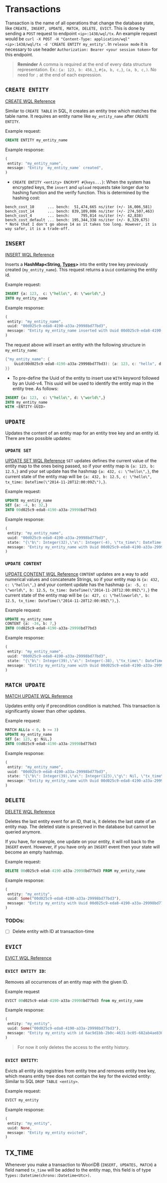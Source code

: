 # Transactions

Transaction is the name of all operations that change the database state, like `CREATE, INSERT, UPDATE, MATCH, DELETE, EVICT`. This is done by sending a `POST` request to endpoint `<ip>:1438/wql/tx`. An example request would be `curl -X POST -H "Content-Type: application/wql" <ip>:1438/wql/tx -d 'CREATE ENTITY my_entity'`. In `release mode` it is necessary to use header `Authorization: Bearer <your session token>` for this endpoint.

> **Reminder**
> A comma is required at the end of every data structure representation.
> Ex.: `{a: 123, b: 456,}`, `#{a, b, c,}`, `(a, b, c,)`. 
> No need for `;` at the end of each expression.

## `CREATE ENTITY`
[CREATE WQL Reference](./sec-4-wql.md#create)

Similar to `CREATE TABLE` in SQL, it creates an entity tree which matches the table name. It requires an entity name like `my_entity_name` after `CREATE ENTITY`. 

Example request: 
```sql
CREATE ENTITY my_entity_name
``` 

Example response:
```rust
(
 entity: "my_entity_name",
 message: "Entity `my_entity_name` created",
)
```

* `CREATE ENTITY <entity> ENCRYPT #{keys...}`: When the system has encrypted keys, the `insert` and `upload` requests take longer due to hashing function and the verify function. This is determined by the hashing cost:
```
bench_cost_10      ... bench:  51,474,665 ns/iter (+/- 16,006,581)
bench_cost_14      ... bench: 839,109,086 ns/iter (+/- 274,507,463)
bench_cost_4       ... bench:     795,814 ns/iter (+/- 42,838)
bench_cost_default ... bench: 195,344,338 ns/iter (+/- 8,329,675)
* Note that I don't go above 14 as it takes too long. However, it is way safer, it is a trade-off. 
```

## `INSERT`
[INSERT WQL Reference](./sec-4-wql.md#insert)

Inserts a **HashMap<String, [Types](./sec-4-wql.md#entity-map-value-types)>** into the entity tree key previously created (`my_entity_name`). This request returns a `Uuid` containing the entity id. 

Example request: 
```sql
INSERT {a: 123,  c: \"hello\", d: \"world\",} 
INTO my_entity_name
``` 

Example response:
```rust
(
 entity: "my_entity_name",
 uuid: "00d025c9-eda8-4190-a33a-29998bd77bd3",
 message: "Entity my_entity_name inserted with Uuid 00d025c9-eda8-4190-a33a-29998bd77bd3",
)
```

The request above will insert an entity with the following structure in `my_entity_name`:

```rust
{"my_entity_name": {
    Uuid(00d025c9-eda8-4190-a33a-29998bd77bd3): {a: 123, c: "hello", d: "world", tx_time: DateTime("2014-11-28T12:00:09Z"),},
}}
```

* To pre-define the Uuid of the entity to insert use `WITH` keyword followed by an Uuid-v4. This uuid will be used to identify the entity map in the entity tree. As follows:
```sql
INSERT {a: 123,  c: \"hello\", d: \"world\",} 
INTO my_entity_name
WITH <ENTITY-UUID>
```

## `UPDATE`
Updates the content of an entity map for an entity tree key and an entity id. There are two possible updates:

### `UPDATE SET`
[UPDATE SET WQL Reference](./sec-4-wql.md#update-set)
`SET` updates defines the current value of the entity map to the ones being passed, so if your entity map is `{a: 123, b: 12.5,}` and your set update has the hashmap `{a: 432, c: \"hello\",}`, the current state of the entity map will be `{a: 432, b: 12.5, c: \"hello\", tx_time: DateTime(\"2014-11-28T12:00:09Z\"),}`. 

Example request:  
```sql
UPDATE my_entity_name 
SET {a: -4, b: 32,} 
INTO 00d025c9-eda8-4190-a33a-29998bd77bd3
```

Example response:
```rust
(
 entity: "my_entity_name",
 uuid: "00d025c9-eda8-4190-a33a-29998bd77bd3",
 state: "{\"b\": Integer(32),\"a\": Integer(-4), \"tx_time\": DateTime(\"2014-11-28T12:00:09Z\"),}",
 message: "Entity my_entity_name with Uuid 00d025c9-eda8-4190-a33a-29998bd77bd3 updated",
)
```

### `UPDATE CONTENT`
[UPDATE CONTENT WQL Reference](./sec-4-wql.md#update-content)
`CONTENT` updates are a way to add numerical values and concatenate Strings, so if your entity map is `{a: 432, c: \"hello\",}` and your content update has the hashmap `{a: -5, c: \"world\", b: 12.5, tx_time: DateTime(\"2014-11-28T12:00:09Z\"),}` the current state of the entity map will be `{a: 427, c: \"helloworld\", b: 12.5, tx_time: DateTime(\"2014-11-28T12:00:09Z\"),}`. 

Example request:
```sql
UPDATE my_entity_name 
CONTENT {a: -34, b: 7,} 
INTO 00d025c9-eda8-4190-a33a-29998bd77bd3
```

Example response:
```rust
(
 entity: "my_entity_name",
 uuid: "00d025c9-eda8-4190-a33a-29998bd77bd3",
 state: "{\"b\": Integer(39),\"a\": Integer(-38), \"tx_time\": DateTime(\"2014-11-28T12:00:09Z\"),}",
 message: "Entity my_entity_name with Uuid 00d025c9-eda8-4190-a33a-29998bd77bd3 updated",
)
```

## `MATCH UPDATE`
[MATCH UPDATE WQL Reference](./sec-4-wql.md#match-update)

Updates entity only if precondition condition is matched. This transaction is significantly slower than other updates.

Example request:
```sql
MATCH ALL(a < 0, b >= 3) 
UPDATE my_entity_name 
SET {a: 123, g: NiL,} 
INTO 00d025c9-eda8-4190-a33a-29998bd77bd3
```

Example response:
```rust
(
 entity: "my_entity_name",
 uuid: "00d025c9-eda8-4190-a33a-29998bd77bd3",
 state: "{\"b\": Integer(39),\"a\": Integer(123),\"g\": Nil, \"tx_time\": DateTime(\"2014-11-28T12:00:09Z\"),}",
 message: "Entity my_entity_name with Uuid 00d025c9-eda8-4190-a33a-29998bd77bd3 updated",
)
```

## `DELETE`
[DELETE WQL Reference](./sec-4-wql.md#delete)

Deletes the last entity event for an ID, that is, it deletes the last state of an entity map. The deleted state is preserved in the database but cannot be queried anymore.

If you have, for example, one update on your entity, it will roll back to the `INSERT` event. 
However, if you have only an `INSERT` event then your state will become an empty hashmap. 

Example request: 
```sql
DELETE 00d025c9-eda8-4190-a33a-29998bd77bd3 FROM my_entity_name
```
  
Example response:
```rust
(
 entity: "my_entity",
 uuid: Some("00d025c9-eda8-4190-a33a-29998bd77bd3"),
 message: "Entity my_entity with Uuid 00d025c9-eda8-4190-a33a-29998bd77bd3 deleted",
)
```

### TODOs:
- [ ] Delete entity with ID at transaction-time

## `EVICT`
[EVICT WQL Reference](./sec-4-wql.md#evict)

### `EVICT ENTITY ID`:
Removes all occurrences of an entity map with the given ID. 

Example request 
```sql
EVICT 00d025c9-eda8-4190-a33a-29998bd77bd3 from my_entity_name
``` 

Example response:
```rust
(
 entity: "my_entity",
 uuid: Some("00d025c9-eda8-4190-a33a-29998bd77bd3"),
 message: "Entity my_entity with id 6ac9d1bb-2b0c-4631-bc05-682ab4ae8306 evicted",
)
```

> For now it only deletes the access to the entity history.

### `EVICT ENTITY`:
Evicts all entity ids registries from entity tree and removes entity tree key, which means entity tree does not contain the key for the evicted entity: Similar to SQL `DROP TABLE <entity>`. 

Example request: 
```sql
EVICT my_entity
```

Example response:
```rust
(
 entity: "my_entity",
 uuid: None,
 message: "Entity my_entity evicted",
)
```

## TX_TIME

Whenever you make a transaction to WooriDB (`INSERT, UPDATES, MATCH`) a field named `tx_time` will be added to the entity map, this field is of type `Types::Datetime(chrono::Datetime<Utc>)`.